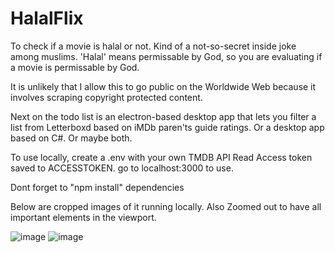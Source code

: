 # HalalFlix
To check if a movie is halal or not. Kind of a not-so-secret inside joke among muslims. 'Halal' means permissable by God, so you are evaluating if a movie is permissable by God.

It is unlikely that I allow this to go public on the Worldwide Web because it involves scraping copyright protected content.

Next on the todo list is an electron-based desktop app that lets you filter a list from Letterboxd based on iMDb paren'ts guide ratings. Or a desktop app based on C#. Or maybe both.

To use locally, create a .env with your own TMDB API Read Access token saved to ACCESSTOKEN. go to localhost:3000 to use.

Dont forget to "npm install" dependencies

Below are cropped images of it running locally. Also Zoomed out to have all important elements in the viewport.

![image](https://github.com/SpicyMcSpice1938/HalalFlix/assets/85662816/2ddd53fa-41e1-4d89-9472-fcc0717403ee)
![image](https://github.com/SpicyMcSpice1938/HalalFlix/assets/85662816/e2ca318a-b8d3-44cc-b948-574952b007e5)

